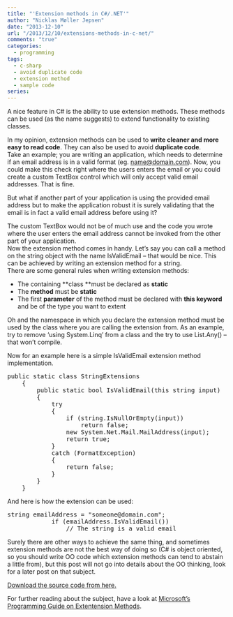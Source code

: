 ```yaml
---
title: "'Extension methods in C#/.NET'"
author: "Nicklas Møller Jepsen"
date: "2013-12-10"
url: "/2013/12/10/extensions-methods-in-c-net/"
comments: "true"
categories:
  - programming
tags:
  - c-sharp
  - avoid duplicate code
  - extension method
  - sample code
series:
---
```

A nice feature in C# is the ability to use extension methods. These methods can be used (as the name suggests) to extend functionality to existing classes.

In my opinion, extension methods can be used to **write cleaner and more easy to read code**. They can also be used to avoid **duplicate code**.  
Take an example; you are writing an application, which needs to determine if an email address is in a valid format (eg. name@domain.com). Now, you could make this check right where the users enters the email or you could create a custom TextBox control which will only accept valid email addresses. That is fine.

But what if another part of your application is using the provided email address but to make the application robust it is surely validating that the email is in fact a valid email address before using it?

<!--more-->

  
The custom TextBox would not be of much use and the code you wrote where the user enters the email address cannot be invoked from the other part of your application.  
Now the extension method comes in handy. Let’s say you can call a method on the string object with the name IsValidEmail – that would be nice. This can be achieved by writing an extension method for a string.  
There are some general rules when writing extension methods:

*   The containing **class **must be declared as **static**
*   The **method** must be **static**
*   The first **parameter** of the method must be declared with **this keyword** and be of the type you want to extent

Oh and the namespace in which you declare the extension method must be used by the class where you are calling the extension from. As an example, try to remove ‘using System.Linq’ from a class and the try to use List.Any() – that won’t compile.

Now for an example here is a simple IsValidEmail extension method implementation.

<pre class="brush: csharp; title: ; notranslate" title="">public static class StringExtensions
    {
        public static bool IsValidEmail(this string input)
        {
            try
            {
                if (string.IsNullOrEmpty(input))
                    return false;
                new System.Net.Mail.MailAddress(input);
                return true;
            }
            catch (FormatException)
            {
                return false;
            }
        }
    }
</pre>

And here is how the extension can be used:

<pre class="brush: csharp; title: ; notranslate" title="">string emailAddress = "someone@domain.com";
            if (emailAddress.IsValidEmail())
                // The string is a valid email
</pre>

Surely there are other ways to achieve the same thing, and sometimes extension methods are not the best way of doing so (C# is object oriented, so you should write OO code which extension methods can tend to abstain a little from), but this post will not go into details about the OO thinking, look for a later post on that subject.

<a href="http://sdrv.ms/1f4XzCH" title="Extension method source code" target="_blank">Download the source code from here.</a>

For further reading about the subject, have a look at <a href="http://msdn.microsoft.com/en-us/library/bb383977.aspx" target="_blank">Microsoft&#8217;s Programming Guide on Extentension Methods</a>.



<div style="font-size:0px;height:0px;line-height:0px;margin:0;padding:0;clear:both">
</div>